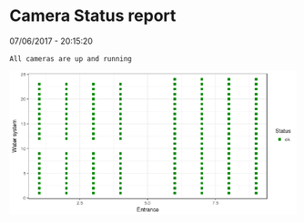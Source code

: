 Camera Status report
================
07/06/2017 - 20:15:20

    All cameras are up and running

![](camreport_files/figure-markdown_github/unnamed-chunk-2-1.png)
